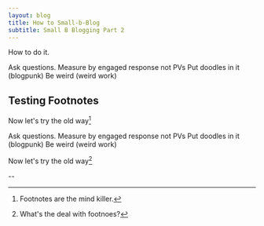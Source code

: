 ```yaml
---
layout: blog
title: How to Small-b-Blog
subtitle: Small B Blogging Part 2
---
```


How to do it.

Ask questions.
Measure by engaged response not PVs
Put doodles in it (blogpunk)
Be weird (weird work)

## Testing Footnotes

Now let's try the old way[^1]

Ask questions.
Measure by engaged response not PVs
Put doodles in it (blogpunk)
Be weird (weird work)

Now let's try the old way[^2]

--

[^1]: Footnotes are the mind killer.  

[^2]: What's the deal with footnoes?

<script>

$( document ).ready(function() {
    var footnotes = $(".footnotes p");
    $("sup").each(function(index){
        $(this).append("<span class='sidenote'>"+footnotes[index].textContent+"</span>")
    });   
    $(".footnotes").hide()
});    


</script>

